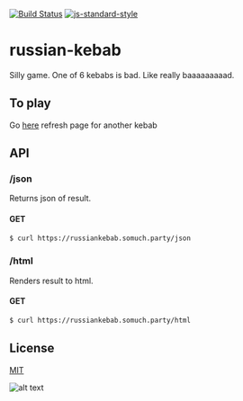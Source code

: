 [![Build Status](https://travis-ci.org/zrrrzzt/russian-kebab.svg?branch=master)](https://travis-ci.org/zrrrzzt/russian-kebab)
[![js-standard-style](https://img.shields.io/badge/code%20style-standard-brightgreen.svg?style=flat)](https://github.com/feross/standard)

# russian-kebab

Silly game. One of 6 kebabs is bad. Like really baaaaaaaaad.

## To play

Go [here](https://russiankebab.somuch.party/html) refresh page for another kebab


## API

### **/json**

Returns json of result.

#### GET

```bash
$ curl https://russiankebab.somuch.party/json
```

### **/html**

Renders result to html. 

#### GET

```bash
$ curl https://russiankebab.somuch.party/html
```


## License
[MIT](LICENSE)

![alt text](https://robots.kebabstudios.party/russian-kebab.png "Robohash image of russian-kebab")